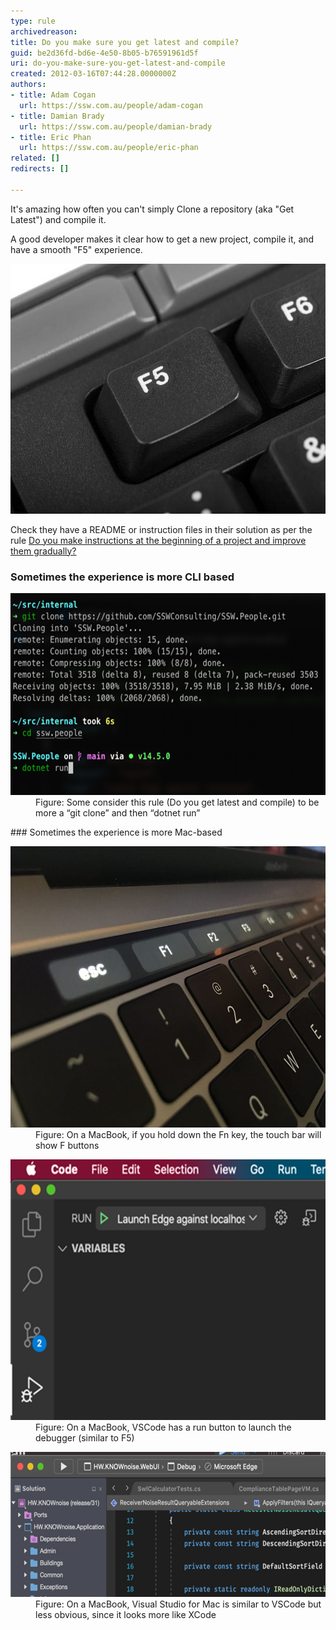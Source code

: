 ```yaml
---
type: rule
archivedreason: 
title: Do you make sure you get latest and compile?
guid: be2d36fd-bd6e-4e50-8b05-b76591961d5f
uri: do-you-make-sure-you-get-latest-and-compile
created: 2012-03-16T07:44:28.0000000Z
authors:
- title: Adam Cogan
  url: https://ssw.com.au/people/adam-cogan
- title: Damian Brady
  url: https://ssw.com.au/people/damian-brady
- title: Eric Phan
  url: https://ssw.com.au/people/eric-phan
related: []
redirects: []

---
```


It's amazing how often you can't simply Clone a repository (aka "Get Latest") and compile it.

A good developer makes it clear how to get a new project, compile it, and have a smooth "F5" experience.
<dl class="image"><dt><img src="f5-key.jpg" alt="f5-key.jpg" style="width:600px;height:400px;"></dt></dl>
<!--endintro-->

Check they have a README or instruction files in their solution as per the rule [Do you make instructions at the beginning of a project and improve them gradually?](/do-you-make-instructions-at-the-beginning-of-a-project-and-improve-them-gradually)

### Sometimes the experience is more CLI based

<dl class="image"><dt><img src="dotnet-run.png" alt="dotnet-run.png" style="width:600px;height:323px;"></dt><dd>Figure: Some consider this rule (Do you get latest and compile) to be more a “git clone” and then “dotnet run” </dd></dl>
### Sometimes the experience is more Mac-based

<dl class="image"><dt><img src="mac-f5-key.jpg" alt="mac-f5-key.jpg" style="width:600px;height:450px;"></dt><dd>Figure: On a MacBook, if you hold down the Fn key, the touch bar will show F buttons</dd></dl><dl class="image"><dt><img src="macbook-vscode-run-button.png" alt="macbook-vscode-run-button.png" style="width:600px;height:417px;"></dt><dd>Figure: On a MacBook, VSCode has a run button to launch the debugger (similar to F5)</dd></dl><dl class="image"><dt><img src="macbook-visualstudio-run-button.png" alt="macbook-visualstudio-run-button.png" style="width:600px;height:232px;"></dt><dd>Figure: On a MacBook, Visual Studio for Mac is similar to VSCode but less obvious, since it looks more like XCode</dd>
</dl>
